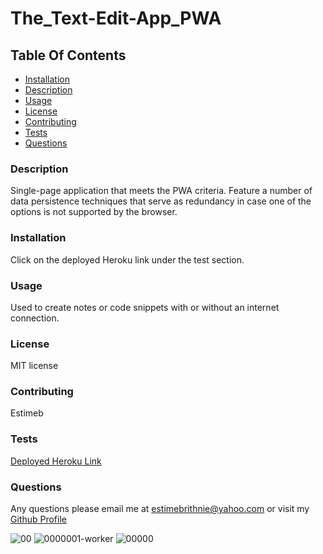 # The_Text-Edit-App_PWA


## Table Of Contents
* [Installation](#installation)
* [Description](#description)
* [Usage](#usage)
* [License](#license)
* [Contributing](#contributing)
* [Tests](#tests)
* [Questions](#questions)

### Description 
Single-page application that meets the PWA criteria. Feature a number of data persistence techniques that serve as redundancy in case one of the options is not supported by the browser.

### Installation 
 Click on the deployed Heroku link under the test section. 

### Usage 
 Used to create notes or code snippets with or without an internet connection. 

### License 
 MIT license

### Contributing 
 Estimeb 

### Tests 
[Deployed Heroku Link](https://floating-beyond-90203.herokuapp.com/)

### Questions 
 Any questions please email me at estimebrithnie@yahoo.com 
 or visit my [Github Profile](https://github.com/Estimeb)

![00](https://user-images.githubusercontent.com/101056987/169749119-74e82589-c877-42ae-bdfb-616e7060856d.png)
![0000001-worker](https://user-images.githubusercontent.com/101056987/169749141-5bb114db-f753-4a78-9e34-5cdf4baf98a2.png)
![00000](https://user-images.githubusercontent.com/101056987/169749154-f3d21c0b-da57-47ef-afb3-b4351459a1e1.png)
